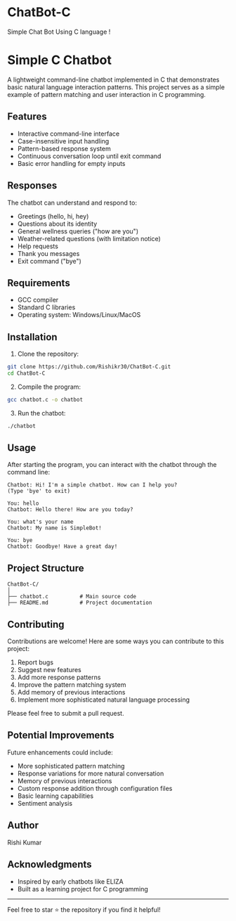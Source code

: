 # ChatBot-C
Simple Chat Bot Using C language !

# Simple C Chatbot

A lightweight command-line chatbot implemented in C that demonstrates basic natural language interaction patterns. This project serves as a simple example of pattern matching and user interaction in C programming.

## Features

- Interactive command-line interface
- Case-insensitive input handling
- Pattern-based response system
- Continuous conversation loop until exit command
- Basic error handling for empty inputs

## Responses

The chatbot can understand and respond to:
- Greetings (hello, hi, hey)
- Questions about its identity
- General wellness queries ("how are you")
- Weather-related questions (with limitation notice)
- Help requests
- Thank you messages
- Exit command ("bye")

## Requirements

- GCC compiler
- Standard C libraries
- Operating system: Windows/Linux/MacOS

## Installation

1. Clone the repository:
```bash
git clone https://github.com/Rishikr30/ChatBot-C.git
cd ChatBot-C
```

2. Compile the program:
```bash
gcc chatbot.c -o chatbot
```

3. Run the chatbot:
```bash
./chatbot
```

## Usage

After starting the program, you can interact with the chatbot through the command line:

```
Chatbot: Hi! I'm a simple chatbot. How can I help you?
(Type 'bye' to exit)

You: hello
Chatbot: Hello there! How are you today?

You: what's your name
Chatbot: My name is SimpleBot!

You: bye
Chatbot: Goodbye! Have a great day!
```

## Project Structure

```
ChatBot-C/
│
├── chatbot.c          # Main source code
├── README.md          # Project documentation
```

## Contributing

Contributions are welcome! Here are some ways you can contribute to this project:

1. Report bugs
2. Suggest new features
3. Add more response patterns
4. Improve the pattern matching system
5. Add memory of previous interactions
6. Implement more sophisticated natural language processing

Please feel free to submit a pull request.

## Potential Improvements

Future enhancements could include:
- More sophisticated pattern matching
- Response variations for more natural conversation
- Memory of previous interactions
- Custom response addition through configuration files
- Basic learning capabilities
- Sentiment analysis


## Author

Rishi Kumar

## Acknowledgments

- Inspired by early chatbots like ELIZA
- Built as a learning project for C programming

---
Feel free to star ⭐ the repository if you find it helpful!
